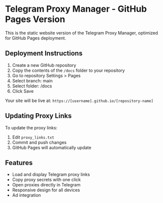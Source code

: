 # Telegram Proxy Manager - GitHub Pages Version

This is the static website version of the Telegram Proxy Manager, optimized for GitHub Pages deployment.

## Deployment Instructions

1. Create a new GitHub repository
2. Copy the contents of the `/docs` folder to your repository
3. Go to repository Settings > Pages
4. Select branch: main
5. Select folder: /docs
6. Click Save

Your site will be live at: `https://[username].github.io/[repository-name]`

## Updating Proxy Links

To update the proxy links:
1. Edit `proxy_links.txt`
2. Commit and push changes
3. GitHub Pages will automatically update

## Features
- Load and display Telegram proxy links
- Copy proxy secrets with one click
- Open proxies directly in Telegram
- Responsive design for all devices
- Ad integration

